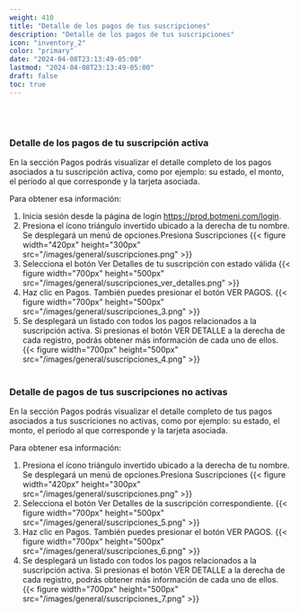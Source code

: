 ```yaml
---
weight: 410
title: "Detalle de los pagos de tus suscripciones"
description: "Detalle de los pagos de tus suscripciones"
icon: "inventory_2"
color: "primary"
date: "2024-04-08T23:13:49-05:00"
lastmod: "2024-04-08T23:13:49-05:00"
draft: false
toc: true
---
```

<br></br>
### Detalle de los pagos de tu suscripción activa

En la sección Pagos podrás visualizar el detalle completo de los pagos asociados a tu suscripción activa, como por ejemplo: su estado, el monto, el periodo al que corresponde y la tarjeta asociada.

Para obtener esa información:

1. Inicia sesión desde la página de login  <https://prod.botmeni.com/login>.
2. Presiona el ícono triángulo invertido ubicado a la derecha de tu nombre. Se desplegará un menú de opciones.Presiona Suscripciones
{{< figure width="420px" height="300px" src="/images/general/suscripciones.png" >}} 
3. Selecciona el botón Ver Detalles de tu suscripción con estado válida 
{{< figure width="700px" height="500px" src="/images/general/suscripciones_ver_detalles.png" >}} 
4. Haz clic en Pagos. También puedes presionar el botón VER PAGOS.
{{< figure width="700px" height="500px" src="/images/general/suscripciones_3.png" >}} 
5. Se desplegará un listado con todos los pagos relacionados a la suscripción activa. Si presionas el botón VER DETALLE a la derecha de cada registro, podrás obtener más información de cada uno de ellos.
{{< figure width="700px" height="500px" src="/images/general/suscripciones_4.png" >}} 
<br></br>

### Detalle de pagos de tus suscripciones no activas

En la sección Pagos podrás visualizar el detalle completo de tus pagos asociados a tus suscriciones no activas, como por ejemplo: su estado, el monto, el periodo al que corresponde y la tarjeta asociada.

Para obtener esa información:

1. Presiona el ícono triángulo invertido ubicado a la derecha de tu nombre. Se desplegará un menú de opciones.Presiona Suscripciones
{{< figure width="420px" height="300px" src="/images/general/suscripciones.png" >}} 
2. Selecciona el botón Ver Detalles de la suscripción correspondiente. 
{{< figure width="700px" height="500px" src="/images/general/suscripciones_5.png" >}} 
3. Haz clic en Pagos. También puedes presionar el botón VER PAGOS.
{{< figure width="700px" height="500px" src="/images/general/suscripciones_6.png" >}} 
4. Se desplegará un listado con todos los pagos relacionados a la suscripción activa. Si presionas el botón VER DETALLE a la derecha de cada registro, podrás obtener más información de cada uno de ellos.
{{< figure width="700px" height="500px" src="/images/general/suscripciones_7.png" >}} 
